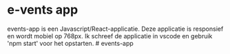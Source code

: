 # e-vents app

events-app is een Javascript/React-applicatie.
Deze applicatie is responsief en wordt mobiel op 768px.
Ik schreef de applicatie in vscode en gebruik 'npm start' voor het opstarten.
#   e v e n t s - a p p  
 